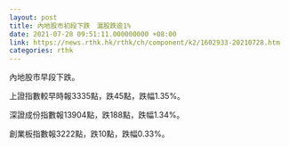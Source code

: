 ```yaml
---
layout: post
title: 內地股市初段下跌　滬股跌逾1%
date: 2021-07-28 09:51:11.000000000 +08:00
link: https://news.rthk.hk/rthk/ch/component/k2/1602933-20210728.htm
categories: rthk
---
```


內地股市早段下跌。

上證指數較早時報3335點，跌45點，跌幅1.35%。

深證成份指數報13904點，跌188點，跌幅1.34%。

創業板指數報3222點，跌10點，跌幅0.33%。
